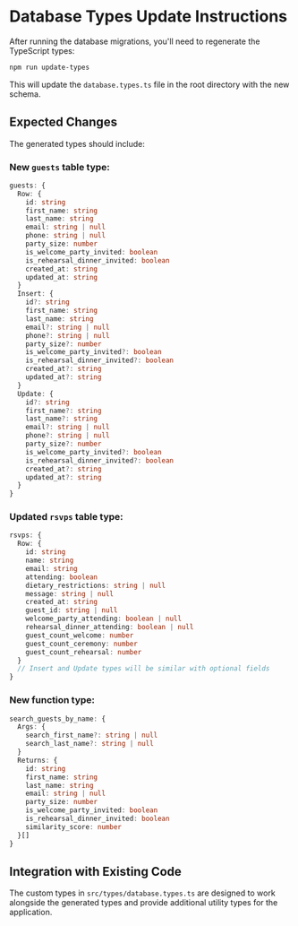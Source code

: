 # Database Types Update Instructions

After running the database migrations, you'll need to regenerate the TypeScript types:

```bash
npm run update-types
```

This will update the `database.types.ts` file in the root directory with the new schema.

## Expected Changes

The generated types should include:

### New `guests` table type:
```typescript
guests: {
  Row: {
    id: string
    first_name: string
    last_name: string
    email: string | null
    phone: string | null
    party_size: number
    is_welcome_party_invited: boolean
    is_rehearsal_dinner_invited: boolean
    created_at: string
    updated_at: string
  }
  Insert: {
    id?: string
    first_name: string
    last_name: string
    email?: string | null
    phone?: string | null
    party_size?: number
    is_welcome_party_invited?: boolean
    is_rehearsal_dinner_invited?: boolean
    created_at?: string
    updated_at?: string
  }
  Update: {
    id?: string
    first_name?: string
    last_name?: string
    email?: string | null
    phone?: string | null
    party_size?: number
    is_welcome_party_invited?: boolean
    is_rehearsal_dinner_invited?: boolean
    created_at?: string
    updated_at?: string
  }
}
```

### Updated `rsvps` table type:
```typescript
rsvps: {
  Row: {
    id: string
    name: string
    email: string
    attending: boolean
    dietary_restrictions: string | null
    message: string | null
    created_at: string
    guest_id: string | null
    welcome_party_attending: boolean | null
    rehearsal_dinner_attending: boolean | null
    guest_count_welcome: number
    guest_count_ceremony: number
    guest_count_rehearsal: number
  }
  // Insert and Update types will be similar with optional fields
}
```

### New function type:
```typescript
search_guests_by_name: {
  Args: {
    search_first_name?: string | null
    search_last_name?: string | null
  }
  Returns: {
    id: string
    first_name: string
    last_name: string
    email: string | null
    party_size: number
    is_welcome_party_invited: boolean
    is_rehearsal_dinner_invited: boolean
    similarity_score: number
  }[]
}
```

## Integration with Existing Code

The custom types in `src/types/database.types.ts` are designed to work alongside the generated types and provide additional utility types for the application.